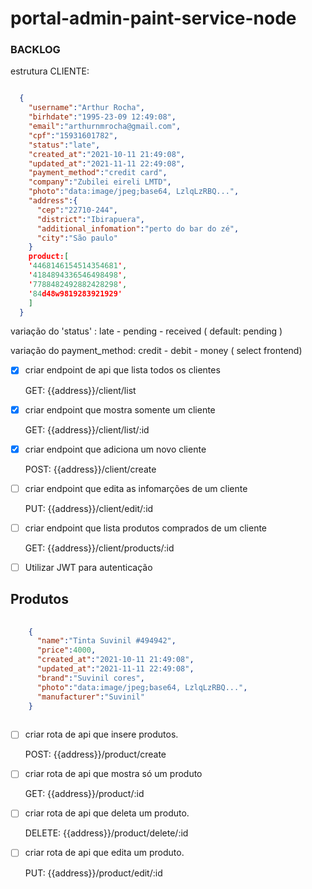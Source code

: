 # portal-admin-paint-service-node


### BACKLOG

  estrutura CLIENTE:
  
  ```json 
  
    {
      "username":"Arthur Rocha",
      "birhdate":"1995-23-09 12:49:08",
      "email":"arthurnmrocha@gmail.com",
      "cpf":"15931601782",
      "status":"late",
      "created_at":"2021-10-11 21:49:08",
      "updated_at":"2021-11-11 22:49:08",
      "payment_method":"credit card",
      "company":"Zubilei eireli LMTD",
      "photo":"data:image/jpeg;base64, LzlqLzRBQ...",
      "address":{
        "cep":"22710-244",
        "district":"Ibirapuera",
        "additional_infomation":"perto do bar do zé",
        "city":"São paulo"
      }
      product:[
      '4468146154514354681',
      '4184894336546498498',
      '7788482492882428298',
      '84d48w9819283921929'
      ]
    }
  
  ```
  
  variação do 'status' : late - pending - received ( default: pending ) 
  
  variação do payment_method: credit - debit - money ( select frontend)
  
- [x] criar endpoint de api que lista todos os clientes
  
  <p>GET: {{address}}/client/list</p>

- [x] criar endpoint que mostra somente um cliente
  
  <p>GET: {{address}}/client/list/:id</p>

- [x] criar endpoint que adiciona um novo cliente
  
  <p>POST: {{address}}/client/create</p>

- [ ] criar endpoint que edita as infomarções de um cliente
  
  <p>PUT: {{address}}/client/edit/:id</p>
  
- [ ] criar endpoint que lista produtos comprados de um cliente
  
  <p>GET: {{address}}/client/products/:id</p>
  
  

  
- [ ] Utilizar JWT para autenticação



## Produtos

```json 
  
    {
      "name":"Tinta Suvinil #494942",
      "price":4000,
      "created_at":"2021-10-11 21:49:08",
      "updated_at":"2021-11-11 22:49:08",
      "brand":"Suvinil cores",
      "photo":"data:image/jpeg;base64, LzlqLzRBQ...",
      "manufacturer":"Suvinil"
    }
  
  ```

- [ ] criar rota de api que insere produtos.
  <p>POST: {{address}}/product/create</p>
  
- [ ] criar rota de api que mostra só um produto
  <p>GET: {{address}}/product/:id</p>
  
- [ ] criar rota de api que deleta um produto.
  <p>DELETE: {{address}}/product/delete/:id</p>

- [ ] criar rota de api que edita um produto.
  <p>PUT: {{address}}/product/edit/:id</p>
